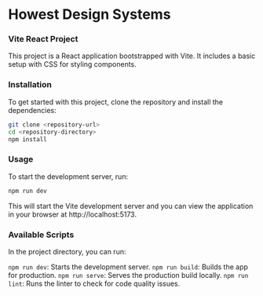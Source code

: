 # Howest Design Systems

### Vite React Project
This project is a React application bootstrapped with Vite. It includes a basic setup with CSS for styling components.

### Installation

To get started with this project, clone the repository and install the dependencies:

```bash
git clone <repository-url>
cd <repository-directory>
npm install
```

### Usage
To start the development server, run:

```bash
npm run dev
```

This will start the Vite development server and you can view the application in your browser at http://localhost:5173.


### Available Scripts
In the project directory, you can run:

`npm run dev`: Starts the development server.
`npm run build`: Builds the app for production.
`npm run serve`: Serves the production build locally.
`npm run lint`: Runs the linter to check for code quality issues.